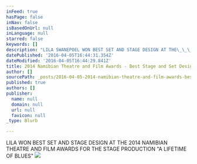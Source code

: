 ```yaml
---
inFeed: true
hasPage: false
inNav: false
isBasedOnUrl: null
inLanguage: null
starred: false
keywords: []
description: "LILA SWANEPOEL WON BEST SET AND STAGE DESIGN AT THE\_\_\_\_\_\_\_ 2014 NAMIBIAN THEATRE AND FILM AWARDS    FOR THE STAGE PRODUCTION \"A LIFETIME OF BLUES\" "
datePublished: '2016-04-05T16:44:31.354Z'
dateModified: '2016-04-05T16:44:29.841Z'
title: 2014 Namibian Theatre and Film Awards - Best Stage and Set Design
author: []
sourcePath: _posts/2016-04-05-2014-namibian-theatre-and-film-awards-best-stage-and-set-d.md
published: true
authors: []
publisher:
  name: null
  domain: null
  url: null
  favicon: null
_type: Blurb

---
```

LILA WON BEST SET AND STAGE DESIGN AT THE        2014 NAMIBIAN THEATRE AND FILM AWARDS FOR THE STAGE PRODUCTION "A LIFETIME OF BLUES" ![](https://the-grid-user-content.s3-us-west-2.amazonaws.com/9d367cda-bbcf-43a1-8a01-5afa32cb1251.jpg)